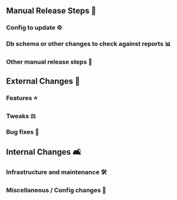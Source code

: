 ## Manual Release Steps 🦀

### Config to update ⚙️

### Db schema or other changes to check against reports 📊

### Other manual release steps 🤏

## External Changes 🏡

### Features ⭐

### Tweaks ⚖️ 

### Bug fixes 🐛

## Internal Changes 🛋️

### Infrastructure and maintenance 🛠️

### Miscellaneous / Config changes 🌊

